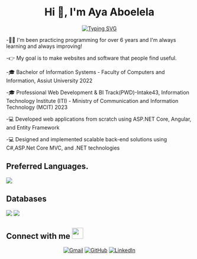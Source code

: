 <h1 align="center">Hi 👋, I'm Aya Aboelela</h1>
<p align="center">
  <a href="https://git.io/typing-svg"><img src="https://readme-typing-svg.demolab.com?font=Fira+Code&weight=500&size=22&pause=1000&center=true&vCenter=true&random=false&width=435&lines=Junior+Backend+Developer;I%E2%80%99m+currently+working+in+IPMagiX;C%23+%7C+OOP+%7C+EFC;Database+Design+and+SQL+Query;Dapper+%7C+Dapper.Contrib" alt="Typing SVG" /></a>
</p>

-👩‍💻 I'm been practicing programming for over 6 years and I'm always learning and always improving!

-👉 My goal is to make websites and software that people find useful.

-🎓 Bachelor of Information Systems - Faculty of Computers and Information, Assiut University 2022

-🎓 Professional Web Development & BI Track(PWD)-Intake43, Information Technology Institute (ITI) - Ministry of Communication and Information Technology (MCIT) 2023

-💻 Developed web applications from scratch using ASP.NET Core, Angular, and Entity Framework

-💻 Designed and implemented scalable back-end solutions using C#,ASP.Net Core MVC, and .NET technologies

  ## Preferred Languages.
<div>
<img src="https://img.shields.io/badge/C%23-darkgreen?&style=for-the-badge&logo=c-sharp&logoColor=white"/>
</div>

## Databases
<div>
<img src="https://img.shields.io/badge/mysql-black?&style=for-the-badge&logo=mysql&logoColor=white"/>
<img src ="https://img.shields.io/badge/sql-%234ea94b.svg?&style=for-the-badge&logo=SQL&logoColor=white"/>
</div>

## Connect with me <img src="https://media.giphy.com/media/iY8CRBdQXODJSCERIr/giphy.gif" width="30px">

<p align="center">
	<a href="mailto:ayaa.aboelela@gmail.com"><img img src="https://img.shields.io/badge/gmail-%23EA4335.svg?style=plastic&logo=gmail&logoColor=white" alt="Gmail"/></a>
	<a href="https://github.com/aya-aboelela"><img src="https://img.shields.io/badge/github-%23181717.svg?style=plastic&logo=github&logoColor=white" alt="GitHub"/></a>
	<a href="https://www.linkedin.com/in/ayaboelela/"><img src="https://img.shields.io/badge/linkedin-%230A66C2.svg?style=plastic&logo=linkedin&logoColor=white" alt="LinkedIn"/></a>
</p>
